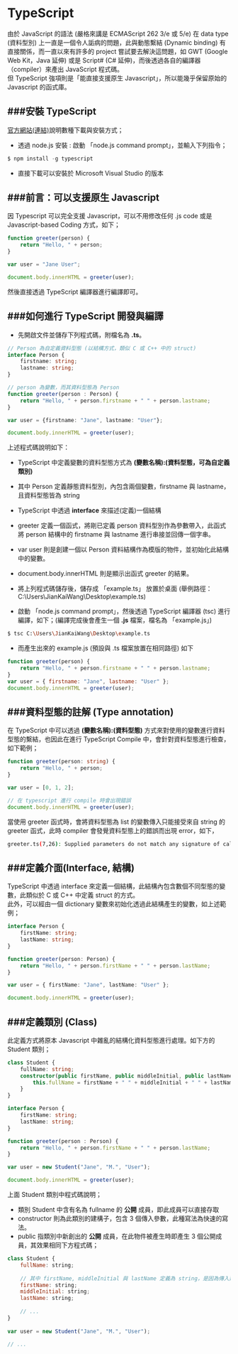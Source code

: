 # TypeScript

由於 JavaScript 的語法 (嚴格來講是 ECMAScript 262 3/e 或 5/e) 在 data type (資料型別) 上一直是一個令人詬病的問題，此與動態繫結 (Dynamic binding) 有直接關係，而一直以來有許多的 project 嘗試要去解決這問題，如 GWT (Google Web Kit，Java 延伸) 或是 Script# (C# 延伸)，而後透過各自的編譯器（compiler）來產出 JavaScript 程式碼。<br>
但 TypeScript 強項則是「能直接支援原生 Javascript」，所以能幾乎保留原始的 Javascript 的函式庫。

###安裝 TypeScript
---
[官方網站(連結)](http://www.typescriptlang.org/)說明數種下載與安裝方式；
* 透過 node.js 安裝 : 啟動 「node.js command prompt」，並輸入下列指令；

```node.js
$ npm install -g typescript
```

* 直接下載可以安裝於 Microsoft Visual Studio 的版本

###前言：可以支援原生 Javascript
---
因 Typescript 可以完全支援 Javascript，可以不用修改任何 .js code 或是 Javascript-based Coding 方式，如下；

```Javascript
function greeter(person) {
    return "Hello, " + person;
}

var user = "Jane User";

document.body.innerHTML = greeter(user);
```

然後直接透過 TypeScript 編譯器進行編譯即可。

###如何進行 TypeScript 開發與編譯
---
* 先開啟文件並儲存下列程式碼，附檔名為 **.ts**。

```Typescript
// Person 為自定義資料型態 (以結構方式，類似 C 或 C++ 中的 struct)
interface Person {
    firstname: string;
    lastname: string;
}

// person 為變數，而其資料型態為 Person
function greeter(person : Person) {
    return "Hello, " + person.firstname + " " + person.lastname;
}

var user = {firstname: "Jane", lastname: "User"};

document.body.innerHTML = greeter(user);
```

上述程式碼說明如下：
* TypeScript 中定義變數的資料型態方式為 **(變數名稱):(資料型態，可為自定義類別)**
* 其中 Person 定義靜態資料型別，內包含兩個變數，firstname 與 lastname，且資料型態皆為 string
* TypeScript 中透過 **interface** 來描述(定義)一個結構
* greeter 定義一個函式，將剛已定義 person 資料型別作為參數帶入，此函式將 person 結構中的 firstname 與 lastname 進行串接並回傳一個字串。
* var user 則是創建一個以 Person 資料結構作為模版的物件，並初始化此結構中的變數。
* document.body.innerHTML 則是顯示出函式 greeter 的結果。

* 將上列程式碼儲存後，儲存成 「example.ts」 放置於桌面 (舉例路徑：C:\Users\JianKaiWang\Desktop\example.ts)

* 啟動 「node.js command prompt」，然後透過 TypeScript 編譯器 (tsc) 進行編譯，如下；(編譯完成後會產生一個 **.js** 檔案，檔名為 「example.js」)

```Bash
$ tsc C:\Users\JianKaiWang\Desktop\example.ts
```

* 而產生出來的 example.js (預設與 .ts 檔案放置在相同路徑) 如下

```Javascript
function greeter(person) {
    return "Hello, " + person.firstname + " " + person.lastname;
}
var user = { firstname: "Jane", lastname: "User" };
document.body.innerHTML = greeter(user);
```

###資料型態的註解 (Type annotation)
---
在 TypeScript 中可以透過 **(變數名稱):(資料型態)** 方式來對使用的變數進行資料型態的繫結，也因此在進行 TypeScript Compile 中，會針對資料型態進行檢查，如下範例；

```Typescript
function greeter(person: string) {
    return "Hello, " + person;
}

var user = [0, 1, 2];

// 在 typescript 進行 compile 時會出現錯誤
document.body.innerHTML = greeter(user); 
```

當使用 greeter 函式時，會將資料型態為 list 的變數傳入只能接受來自 string 的 greeter 函式，此時 compiler 會發覺資料型態上的錯誤而出現 error，如下，

```Bash
greeter.ts(7,26): Supplied parameters do not match any signature of call target
```

###定義介面(Interface, 結構)
---
TypeScript 中透過 interface 來定義一個結構，此結構內包含數個不同型態的變數，此類似於 C 或 C++ 中定義 struct 的方式。<br>
此外，可以經由一個 dictionary 變數來初始化透過此結構產生的變數，如上述範例；

```Typescript
interface Person {
    firstName: string;
    lastName: string;
}

function greeter(person: Person) {
    return "Hello, " + person.firstName + " " + person.lastName;
}

var user = { firstName: "Jane", lastName: "User" };

document.body.innerHTML = greeter(user);
```

###定義類別 (Class)
---
此定義方式將原本 Javascript 中雜亂的結構化資料型態進行處理。如下方的 Student 類別；

```Typescript
class Student {
    fullName: string;
    constructor(public firstName, public middleInitial, public lastName) {
        this.fullName = firstName + " " + middleInitial + " " + lastName;
    }
}

interface Person {
    firstName: string;
    lastName: string;
}

function greeter(person : Person) {
    return "Hello, " + person.firstName + " " + person.lastName;
}

var user = new Student("Jane", "M.", "User");

document.body.innerHTML = greeter(user);
```

上面 Student 類別中程式碼說明；
* 類別 Student 中含有名為 fullname 的 **公開** 成員，即此成員可以直接存取
* constructor 則為此類別的建構子，包含 3 個傳入參數，此種寫法為快速的寫法。
* public 指類別中新創出的 **公開** 成員，在此物件被產生時即產生 3 個公開成員，其效果相同下方程式碼；

```Javascript
class Student {
    fullName: string;
    
    // 其中 firstName, middleInitial 與 lastName 定義為 string，是因為傳入建構子的變數為字串所致
    firstName: string;
    middleInitial: string;
    lastName: string;
    
    // ...
}
    
var user = new Student("Jane", "M.", "User");

// ...
```











